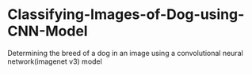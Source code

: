 # Classifying-Images-of-Dog-using-CNN-Model
Determining the breed of a dog in an image using a convolutional neural network(imagenet v3) model

